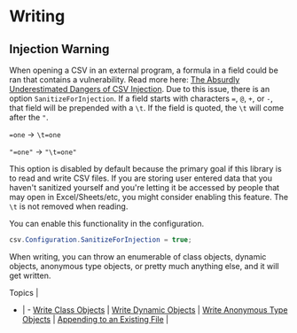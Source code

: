 ﻿# Writing

<h2 class="title is-2 has-text-danger">Injection Warning</h2>

When opening a CSV in an external program, a formula in a field could be ran that contains a vulnerability. 
Read more here: [The Absurdly Underestimated Dangers of CSV Injection](http://georgemauer.net/2017/10/07/csv-injection.html). 
Due to this issue, there is an option `SanitizeForInjection`. 
If a field starts with characters `=`, `@`, `+`, or `-`, that field will be prepended with a `\t`. 
If the field is quoted, the `\t` will come after the `"`.

`=one` -> `\t=one`

`"=one"` -> `"\t=one"`

This option is disabled by default because the primary goal if this library is to read and write CSV
files. If you are storing user entered data that you haven't sanitized yourself and you're letting
it be accessed by people that may open in Excel/Sheets/etc, you might consider enabling this feature.
The `\t` is not removed when reading.

You can enable this functionality in the configuration.

```cs
csv.Configuration.SanitizeForInjection = true;
```

When writing, you can throw an enumerable of class objects, dynamic objects, anonymous type objects, or pretty much 
anything else, and it will get written.

Topics | &nbsp;
- | -
[Write Class Objects](~/examples/writing/write-class-objects) |
[Write Dynamic Objects](~/examples/writing/write-dynamic-objects) |
[Write Anonymous Type Objects](~/examples/writing/write-anonymous-type-objects) |
[Appending to an Existing File](~/examples/writing/appending-to-an-existing-file) |
